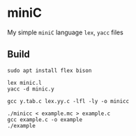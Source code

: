 # miniC

My simple `miniC` language `lex`, `yacc` files

## Build

```code
sudo apt install flex bison

lex minic.l
yacc -d minic.y

gcc y.tab.c lex.yy.c -lfl -ly -o minicc

./minicc < example.mc > example.c
gcc example.c -o example
./example
```
